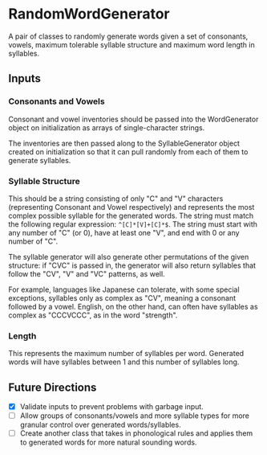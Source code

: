 # RandomWordGenerator

A pair of classes to randomly generate words given a set of consonants, vowels, maximum tolerable syllable structure and maximum word length in syllables.

## Inputs

### Consonants and Vowels

Consonant and vowel inventories should be passed into the WordGenerator object on initialization as arrays of single-character strings.

The inventories are then passed along to the SyllableGenerator object created on initialization so that it can pull randomly from each of them to generate syllables.

### Syllable Structure

This should be a string consisting of only "C" and "V" characters (representing Consonant and Vowel respectively) and represents the most complex possible syllable for the generated words. The string must match the following regular expression: `^[C]*[V]+[C]*$`. The string must start with any number of "C" (or 0), have at least one "V", and end with 0 or any number of "C".

The syllable generator will also generate other permutations of the given structure: if "CVC" is passed in, the generator will also return syllables that follow the "CV", "V" and "VC" patterns, as well. 

For example, languages like Japanese can tolerate, with some special exceptions, syllables only as complex as "CV", meaning a consonant followed by a vowel. English, on the other hand, can often have syllables as complex as "CCCVCCC", as in the word "strength".

### Length

This represents the maximum number of syllables per word. Generated words will have syllables between 1 and this number of syllables long.

## Future Directions

- [X] Validate inputs to prevent problems with garbage input.
- [ ] Allow groups of consonants/vowels and more syllable types for more granular control over generated words/syllables.
- [ ] Create another class that takes in phonological rules and applies them to generated words for more natural sounding words.
